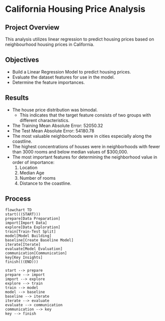 # California Housing Price Analysis


## Project Overview
This analysis utilizes linear regression to predict housing prices based on neighbourhood housing prices in California.


## Objectives
- Build a Linear Regression Model to predict housing prices.
- Evaluate the dataset features for use in the model.
- Determine the feature importances.

## Results
- The house price distribution was bimodal.
    - This indicates that the target feature consists of two groups with different characteristics.
- The Training Mean Absolute Error: 52050.32
- The Test Mean Absolute Error: 54180.78
- The most valuable neighborhoods were in cities especially along the coastline.
- The highest concentrations of houses were in neighborhoods with fewer than 3000 rooms and below median values of $300,000.
- The most important features for determining the neighborhood value in order of importance:
    1. Location
    2. Median Age
    3. Number of rooms
    4. Distance to the coastline.
    

   
## Process
```mermaid
flowchart TD
start(((START)))
prepare[Data Preparation]
import[Import Data]
explore[Data Exploration]
train[Train-Test Split]
model[Model Building]
baseline[Create Baseline Model]
iterate[Iterate]
evaluate[Model Evaluation]
communication[Communication]
key[Key Insights]
finish(((END)))

start --> prepare
prepare --> import
import --> explore
explore --> train
train --> model
model --> baseline
baseline --> iterate
iterate --> evaluate
evaluate --> communication
communication --> key
key --> finish
